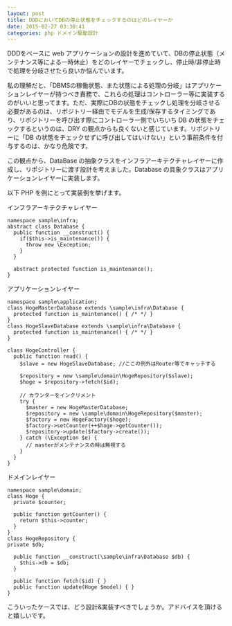 ```yaml
---
layout: post
title: DDDにおいてDBの停止状態をチェックするのはどのレイヤーか
date: 2015-02-27 03:30:41
categories: php ドメイン駆動設計
---
```

<!-- {% raw %} -->
<p>DDDをベースに web アプリケーションの設計を進めていて、DBの停止状態（メンテナンス等による一時休止）をどのレイヤーでチェックし、停止時/非停止時で処理を分岐させたら良いか悩んでいます。</p>

<p>私の理解だと、「DBMSの稼働状態、また状態による処理の分岐」はアプリケーションレイヤーが持つべき責務で、これらの処理はコントローラー等に実装するのがいいと思ってます。ただ、実際にDBの状態をチェックし処理を分岐させる必要があるのは、リポジトリー経由でモデルを生成/保存するタイミングであり、リポジトリーを呼び出す際にコントローラー側でいちいち DB の状態をチェックするというのは、DRY の観点からも良くないと感じています。リポジトリーに「DB の状態をチェックせずに呼び出してはいけない」という事前条件を付与するのは、かなり危険です。</p>

<p>この観点から、DataBase の抽象クラスをインフラアーキテクチャレイヤーに作成し、リポジトリーに渡す設計を考えました。Database の具象クラスはアプリケーションレイヤーに実装します。</p>

<p>以下 PHP を例にとって実装例を挙げます。</p>

<p>インフラアーキテクチャレイヤー</p>

<pre><code>namespace sample\infra;
abstract class Database {
  public function __construct() {
    if($this-&gt;is_maintenance()) {
      throw new \Exception;
    }
  }

  abstract protected function is_maintenance();
}
</code></pre>

<p>アプリケーションレイヤー</p>

<pre><code>namespace sample\application;
class HogeMasterDatabase extends \sample\infra\Database {
  protected function is_maintenance() { /* */ }
}
class HogeSlaveDatabase extends \sample\infra\Database {
  protected function is_maintenance() { /* */ }
}

class HogeController {
  public function read() {
    $slave = new HogeSlaveDatabase; //ここの例外はRouter等でキャッチする

    $repository = new \sample\domain\HogeRepository($slave);
    $hoge = $repository-&gt;fetch($id);

    // カウンターをインクリメント
    try {
      $master = new HogeMasterDatabase;
      $repository = new \sample\domain\HogeRepository($master);
      $factory = new HogeFactory($hoge);
      $factory-&gt;setCounter(++$hoge-&gt;getCounter());
      $repository-&gt;update($factory-&gt;create());
    } catch (\Exception $e) {
      // masterがメンテナンスの時は無視する
    } 
  }
}
</code></pre>

<p>ドメインレイヤー</p>

<pre><code>namespace sample\domain;
class Hoge {
  private $counter;

  public function getCounter() {
    return $this-&gt;counter;
  }
}
class HogeRepository {
private $db;

  public function __construct(\sample\infra\Database $db) {
    $this-&gt;db = $db;
  }

  public function fetch($id) { }
  public function update(Hoge $model) { }
}
</code></pre>

<p>こういったケースでは、どう設計&amp;実装すべきでしょうか。アドバイスを頂けると嬉しいです。</p>
<!-- {% endraw %} -->
